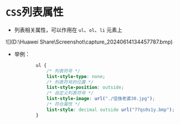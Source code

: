 # `CSS`列表属性

- 列表相关属性，可以作用在 `ul`、`ol`、`li` 元素上

![](D:\Huawei Share\Screenshot\capture_20240614134457787.bmp)

- 举例：

	```css
	        ul {
	            /* 列表符号 */
	            list-style-type: none;
	            /* 列表符号的位置 */
	            list-style-position: outside;
	            /* 自定义列表符号 */
	            list-style-image: url("./佳强老婆30.jpg");
	            /* 符合属性 */
	            list-style: decimal outside url("77qs0s1y.bmp");
	        }
	```

	

